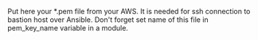 Put here your *.pem file from your AWS.
It is needed for ssh connection to bastion host over Ansible.
Don't forget set name of this file in pem_key_name variable in a module.